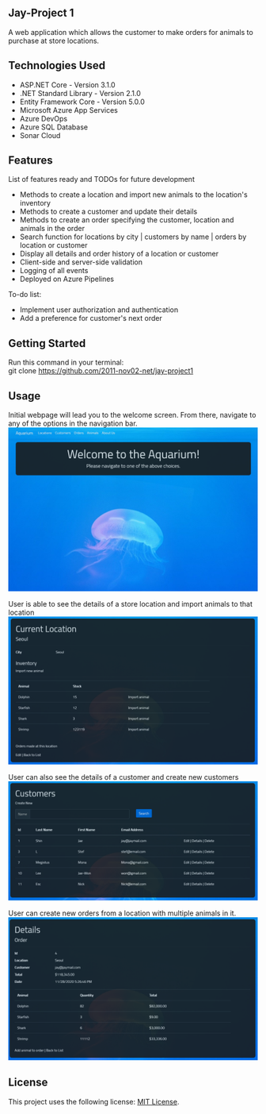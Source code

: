 ## Jay-Project 1  

A web application which allows the customer to make orders for animals to purchase at store locations.  


## Technologies Used  

- ASP.NET Core - Version 3.1.0  
- .NET Standard Library - Version 2.1.0  
- Entity Framework Core - Version 5.0.0  
- Microsoft Azure App Services  
- Azure DevOps  
- Azure SQL Database 
- Sonar Cloud  

## Features  

List of features ready and TODOs for future development

- Methods to create a location and import new animals to the location's inventory  
- Methods to create a customer and update their details  
- Methods to create an order specifying the customer, location and animals in the order  
- Search function for locations by city | customers by name | orders by location or customer  
- Display all details and order history of a location or customer  
- Client-side and server-side validation  
- Logging of all events  
- Deployed on Azure Pipelines  
  
To-do list:  
- Implement user authorization and authentication  
- Add a preference for customer's next order  

## Getting Started  

Run this command in your terminal:  
git clone https://github.com/2011-nov02-net/jay-project1  

## Usage  

Initial webpage will lead you to the welcome screen. From there, navigate to any of the options in the navigation bar.  
![Welcome page](/Aqua.WebApp/wwwroot/Images/WelcomeScreen.png)

User is able to see the details of a store location and import animals to that location  
![Location page](/Aqua.WebApp/wwwroot/Images/Location.PNG)

User can also see the details of a customer and create new customers  
![Customer page](/Aqua.WebApp/wwwroot/Images/Customer.PNG)

User can create new orders from a location with multiple animals in it.  
![Order page](/Aqua.WebApp/wwwroot/Images/Order.PNG)

## License  
This project uses the following license: [MIT License](https://github.com/git/git-scm.com/blob/master/MIT-LICENSE.txt).